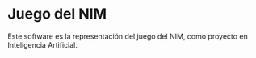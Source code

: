 # Juego del NIM 
Este software es la representación del juego del NIM, como proyecto en Inteligencia Artificial.
